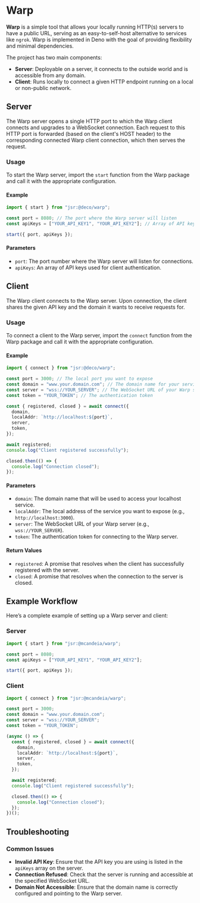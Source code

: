 # Warp

**Warp** is a simple tool that allows your locally running HTTP(s) servers to have a public URL, serving as an easy-to-self-host alternative to services like `ngrok`. Warp is implemented in Deno with the goal of providing flexibility and minimal dependencies.

The project has two main components:

- **Server**: Deployable on a server, it connects to the outside world and is accessible from any domain.
- **Client**: Runs locally to connect a given HTTP endpoint running on a local or non-public network.

## Server

The Warp server opens a single HTTP port to which the Warp client connects and upgrades to a WebSocket connection. Each request to this HTTP port is forwarded (based on the client's HOST header) to the corresponding connected Warp client connection, which then serves the request.

### Usage

To start the Warp server, import the `start` function from the Warp package and call it with the appropriate configuration.

#### Example

```typescript
import { start } from "jsr:@deco/warp";

const port = 8080; // The port where the Warp server will listen
const apiKeys = ["YOUR_API_KEY1", "YOUR_API_KEY2"]; // Array of API keys for authentication

start({ port, apiKeys });
```

#### Parameters

- `port`: The port number where the Warp server will listen for connections.
- `apiKeys`: An array of API keys used for client authentication.

## Client

The Warp client connects to the Warp server. Upon connection, the client shares the given API key and the domain it wants to receive requests for.

### Usage

To connect a client to the Warp server, import the `connect` function from the Warp package and call it with the appropriate configuration.

#### Example

```typescript
import { connect } from "jsr:@deco/warp";

const port = 3000; // The local port you want to expose
const domain = "www.your.domain.com"; // The domain name for your service
const server = "wss://YOUR_SERVER"; // The WebSocket URL of your Warp server
const token = "YOUR_TOKEN"; // The authentication token

const { registered, closed } = await connect({
  domain,
  localAddr: `http://localhost:${port}`,
  server,
  token,
});

await registered;
console.log("Client registered successfully");

closed.then(() => {
  console.log("Connection closed");
});
```

#### Parameters

- `domain`: The domain name that will be used to access your localhost service.
- `localAddr`: The local address of the service you want to expose (e.g., `http://localhost:3000`).
- `server`: The WebSocket URL of your Warp server (e.g., `wss://YOUR_SERVER`).
- `token`: The authentication token for connecting to the Warp server.

#### Return Values

- `registered`: A promise that resolves when the client has successfully registered with the server.
- `closed`: A promise that resolves when the connection to the server is closed.

## Example Workflow

Here’s a complete example of setting up a Warp server and client:

### Server

```typescript
import { start } from "jsr:@mcandeia/warp";

const port = 8080;
const apiKeys = ["YOUR_API_KEY1", "YOUR_API_KEY2"];

start({ port, apiKeys });
```

### Client

```typescript
import { connect } from "jsr:@mcandeia/warp";

const port = 3000;
const domain = "www.your.domain.com";
const server = "wss://YOUR_SERVER";
const token = "YOUR_TOKEN";

(async () => {
  const { registered, closed } = await connect({
    domain,
    localAddr: `http://localhost:${port}`,
    server,
    token,
  });

  await registered;
  console.log("Client registered successfully");

  closed.then(() => {
    console.log("Connection closed");
  });
})();
```

## Troubleshooting

### Common Issues

- **Invalid API Key**: Ensure that the API key you are using is listed in the `apiKeys` array on the server.
- **Connection Refused**: Check that the server is running and accessible at the specified WebSocket URL.
- **Domain Not Accessible**: Ensure that the domain name is correctly configured and pointing to the Warp server.
